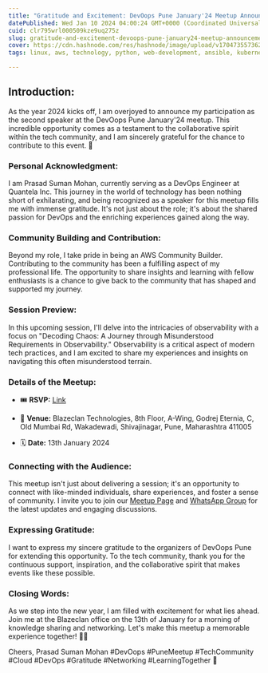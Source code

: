 ```yaml
---
title: "Gratitude and Excitement: DevOops Pune January'24 Meetup Announcement!"
datePublished: Wed Jan 10 2024 04:00:24 GMT+0000 (Coordinated Universal Time)
cuid: clr795wrl000509kze9uq275z
slug: gratitude-and-excitement-devoops-pune-january24-meetup-announcement
cover: https://cdn.hashnode.com/res/hashnode/image/upload/v1704735573623/a93739f9-8244-4e78-b410-e061bb8f2f7b.jpeg
tags: linux, aws, technology, python, web-development, ansible, kubernetes, webdev, developer, devops, technical-interview, technical-writing-1, 90daysofdevops, trainwithshubham, 90daysofdevops-chanllenge

---
```


## **Introduction:**

As the year 2024 kicks off, I am overjoyed to announce my participation as the second speaker at the DevOops Pune January'24 meetup. This incredible opportunity comes as a testament to the collaborative spirit within the tech community, and I am sincerely grateful for the chance to contribute to this event. 🚀

### **Personal Acknowledgment:**

I am Prasad Suman Mohan, currently serving as a DevOps Engineer at Quantela Inc. This journey in the world of technology has been nothing short of exhilarating, and being recognized as a speaker for this meetup fills me with immense gratitude. It's not just about the role; it's about the shared passion for DevOps and the enriching experiences gained along the way.

### **Community Building and Contribution:**

Beyond my role, I take pride in being an AWS Community Builder. Contributing to the community has been a fulfilling aspect of my professional life. The opportunity to share insights and learning with fellow enthusiasts is a chance to give back to the community that has shaped and supported my journey.

### **Session Preview:**

In this upcoming session, I'll delve into the intricacies of observability with a focus on "Decoding Chaos: A Journey through Misunderstood Requirements in Observability." Observability is a critical aspect of modern tech practices, and I am excited to share my experiences and insights on navigating this often misunderstood terrain.

### **Details of the Meetup:**

* 🎟️ **RSVP:** [Link](https://lnkd.in/e553appn)
    
* 📍 **Venue:** Blazeclan Technologies, 8th Floor, A-Wing, Godrej Eternia, C, Old Mumbai Rd, Wakadewadi, Shivajinagar, Pune, Maharashtra 411005
    
* 🗓 **Date:** 13th January 2024
    

### **Connecting with the Audience:**

This meetup isn't just about delivering a session; it's an opportunity to connect with like-minded individuals, share experiences, and foster a sense of community. I invite you to join our [Meetup Page](https://lnkd.in/esM6Upar) and [WhatsApp Group](https://lnkd.in/eP3wr_KG) for the latest updates and engaging discussions.

### **Expressing Gratitude:**

I want to express my sincere gratitude to the organizers of DevOops Pune for extending this opportunity. To the tech community, thank you for the continuous support, inspiration, and the collaborative spirit that makes events like these possible.

### **Closing Words:**

As we step into the new year, I am filled with excitement for what lies ahead. Join me at the Blazeclan office on the 13th of January for a morning of knowledge sharing and networking. Let's make this meetup a memorable experience together! 👋✨

Cheers, Prasad Suman Mohan #DevOops #PuneMeetup #TechCommunity #Cloud #DevOps #Gratitude #Networking #LearningTogether 🚧